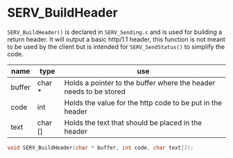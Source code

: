 # SERV_BuildHeader
`SERV_BuildHeader()` is declared in `SERV_Sending.c` and is used for building a return header.
It will output a basic http/1.1 header, this function is not meant to be used by the client but is intended for `SERV_SendStatus()` to simplify the code.

| name | type | use |
|------|------|-----|
| buffer | char * | Holds a pointer to the buffer where the header needs to be stored |
| code | int | Holds the value for the http code to be put in the header |
| text | char [] | Holds the text that should be placed in the header |

```c
void SERV_BuildHeader(char * buffer, int code, char text[]);
```
